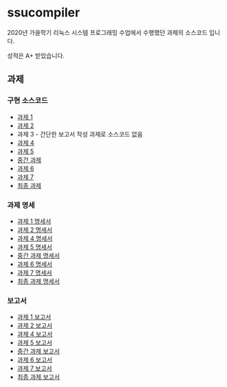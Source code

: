 # ssucompiler
2020년 가을학기 리눅스 시스템 프로그래밍 수업에서 수행했던 과제의 소스코드 입니다.  

성적은 A+ 받았습니다.

## 과제

### 구현 소스코드
* [과제 1](./project1)
* [과제 2](./project2)
* 과제 3 - 간단한 보고서 작성 과제로 소스코드 없음
* [과제 4](./project4)
* [과제 5](./project5)
* [중간 과제](./midterm_project)
* [과제 6](./project6)
* [과제 7](./project7)
* [최종 과제](./final_project)

### 과제 명세
* [과제 1 명세서](./project1/README.md)
* [과제 2 명세서](./project2/README.md)
* [과제 4 명세서](./project4/README.md)
* [과제 5 명세서](./project5/README.md)
* [중간 과제 명세서](./midterm_project/README.md)
* [과제 6 명세서](./project6/README.md)
* [과제 7 명세서](./project7/README.md)
* [최종 과제 명세서](./final_project/README.md)

### 보고서
* [과제 1 보고서](./project1/과제1%20보고서.pdf)
* [과제 2 보고서](./project2/과제2%20보고서.pdf)
* [과제 4 보고서](./project4/과제4%20보고서.pdf)
* [과제 5 보고서](./project5/과제5%20보고서.pdf)
* [중간 과제 보고서](./midterm_project/중간과제%20보고서.pdf)
* [과제 6 보고서](./project6/과제6%20보고서.pdf)
* [과제 7 보고서](./project7/과제7%20보고서.pdf)
* [최종 과제 보고서](./final_project/최종과제%20보고서.pdf)
